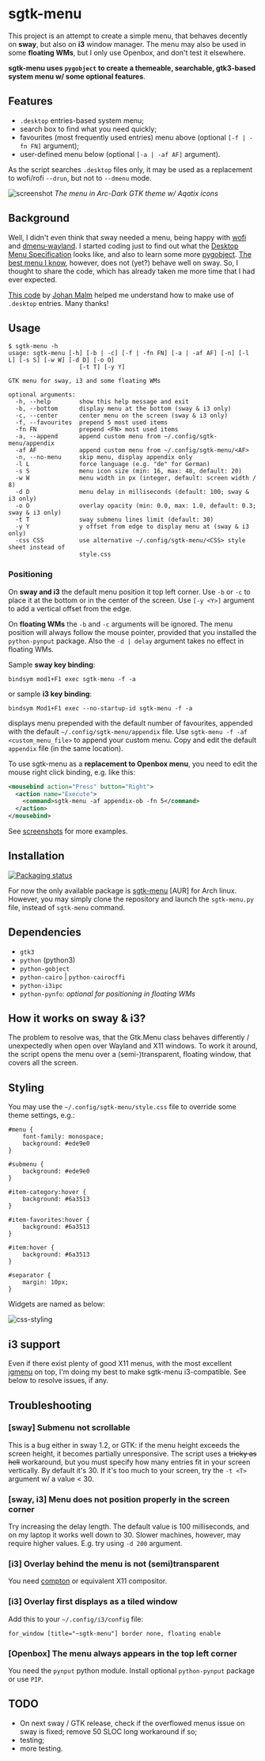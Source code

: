 # sgtk-menu
This project is an attempt to create a simple menu, that behaves decently on **sway**, but also on **i3** window manager. 
The menu may also be used in some **floating WMs**, but I only use Openbox, and don't test it elsewhere.

**sgtk-menu uses `pygobject` to create a themeable, searchable, gtk3-based system menu w/ some optional features**.

## Features

- `.desktop` entries-based system menu;
- search box to find what you need quickly;
- favourites (most frequently used entries) menu above (optional `[-f | -fn FN]` argument);
- user-defined menu below (optional `[-a | -af AF]` argument).

As the script searches `.desktop` files only, it may be used as a replacement to wofi/rofi `--drun`, but not to 
`--dmenu` mode.

![screenshot](http://nwg.pl/Lychee/uploads/big/c396d7eea8fc5c9c931f63b75940fb26.png)
*The menu in Arc-Dark GTK theme w/ Aqatix icons*

## Background

Well, I didn't even think that sway needed a menu, being happy with [wofi](https://hg.sr.ht/~scoopta/wofi) and 
[dmenu-wayland](https://github.com/nyyManni/dmenu-wayland). I started coding just to find out what the 
[Desktop Menu Specification](https://specifications.freedesktop.org/menu-spec/latest) looks like, and also to learn some 
more [pygobject](https://pygobject.readthedocs.io/en/latest). [The best menu I know](https://github.com/johanmalm/jgmenu), 
however, does not (yet?) behave well on sway. So, I thought to share the code, which has already taken me more time 
that I had ever expected.

[This code](https://github.com/johanmalm/jgmenu/blob/master/contrib/pmenu/jgmenu-pmenu.py) by 
[Johan Malm](https://github.com/johanmalm) helped me understand how to make use of `.desktop` entries. Many thanks!

## Usage

```text
$ sgtk-menu -h
usage: sgtk-menu [-h] [-b | -c] [-f | -fn FN] [-a | -af AF] [-n] [-l L] [-s S] [-w W] [-d D] [-o O]
                    [-t T] [-y Y]

GTK menu for sway, i3 and some floating WMs

optional arguments:
  -h, --help        show this help message and exit
  -b, --bottom      display menu at the bottom (sway & i3 only)
  -c, --center      center menu on the screen (sway & i3 only)
  -f, --favourites  prepend 5 most used items
  -fn FN            prepend <FN> most used items
  -a, --append      append custom menu from ~/.config/sgtk-menu/appendix
  -af AF            append custom menu from ~/.config/sgtk-menu/<AF>
  -n, --no-menu     skip menu, display appendix only
  -l L              force language (e.g. "de" for German)
  -s S              menu icon size (min: 16, max: 48, default: 20)
  -w W              menu width in px (integer, default: screen width / 8)
  -d D              menu delay in milliseconds (default: 100; sway & i3 only)
  -o O              overlay opacity (min: 0.0, max: 1.0, default: 0.3; sway & i3 only)
  -t T              sway submenu lines limit (default: 30)
  -y Y              y offset from edge to display menu at (sway & i3 only)
  -css CSS          use alternative ~/.config/sgtk-menu/<CSS> style sheet instead of
                    style.css
```

### Positioning

On **sway and i3** the default menu position it top left corner. Use `-b` or `-c` to place it at the bottom or in the 
center of the screen. Use `[-y <Y>]` argument to add a vertical offset from the edge.

On **floating WMs** the `-b` and `-c` arguments will be ignored. The menu position will always follow the mouse pointer,
provided that you installed the `python-pynput` package. Also the `-d | delay` argument takes no effect in floating WMs.

Sample **sway key binding**:

`bindsym mod1+F1 exec sgtk-menu -f -a`

or sample **i3 key binding**:

`bindsym Mod1+F1 exec --no-startup-id sgtk-menu -f -a`

displays menu prepended with the default number of favourites, appended with the default `~/.config/sgtk-menu/appendix`
file. Use `sgtk-menu -f -af <custom_menu_file>` to append your custom menu. Copy and edit the default `appendix` file 
(in the same location).

To use sgtk-menu as a **replacement to Openbox menu**, you need to edit the mouse right click binding, e.g. like this:

```xml
<mousebind action="Press" button="Right">
  <action name="Execute">
    <command>sgtk-menu -af appendix-ob -fn 5</command>
  </action>
</mousebind>
```

See [screenshots](https://github.com/nwg-piotr/sgtk-menu/tree/master/screenshots) for more examples.

## Installation

[![Packaging status](https://repology.org/badge/vertical-allrepos/sgtk-menu.svg)](https://repology.org/project/sgtk-menu/versions)

For now the only available package is [sgtk-menu](https://aur.archlinux.org/packages/sgtk-menu) [AUR] for Arch linux.
However, you may simply clone the repository and launch the `sgtk-menu.py` file, instead of `sgtk-menu` command.

## Dependencies

- `gtk3`
- `python` (python3)
- `python-gobject`
- `python-cairo` | `python-cairocffi `
- `python-i3ipc`
- `python-pynfo`: *optional for positioning in floating WMs*

## How it works on sway & i3?

The problem to resolve was, that the Gtk.Menu class behaves differently / unexpectedly when open over Wayland and X11 windows. 
To work it around, the script opens the menu over a (semi-)transparent, floating window, that covers all the screen.

## Styling

You may use the `~/.config/sgtk-menu/style.css` file to override some theme settings, e.g.:

```text
#menu {
    font-family: monospace;
    background: #ede9e0
}

#submenu {
    background: #ede9e0
}

#item-category:hover {
    background: #6a3513
}

#item-favorites:hover {
    background: #6a3513
}

#item:hover {
    background: #6a3513
}

#separator {
    margin: 10px;
}
```

Widgets are named as below:

![css-styling](http://nwg.pl/Lychee/uploads/big/3e2faa61abc70c89e277b7a54aa8e392.png)

## i3 support

Even if there exist plenty of good X11 menus, with the most excellent [jgmenu](https://github.com/johanmalm/jgmenu) 
on top, I'm doing my best to make sgtk-menu i3-compatible. See below to resolve issues, if any. 

## Troubleshooting

### [sway] Submenu not scrollable

This is a bug either in sway 1.2, or GTK: if the menu height exceeds the screen height, it becomes partially unresponsive.
The script uses a ~~tricky as hell~~ workaround, but you must specify how many entries fit in your screen vertically.
By default it's 30. If it's too much to your screen, try the `-t <T>` argument w/ a value < 30.

### [sway, i3] Menu does not position properly in the screen corner

Try increasing the delay length. The default value is 100 milliseconds, and on my laptop it works well down to 30. 
Slower machines, however, may require higher values. E.g. try using `-d 200` argument.

### [i3] Overlay behind the menu is not (semi)transparent

You need [compton](https://github.com/chjj/compton) or equivalent X11 compositor.

### [i3] Overlay first displays as a tiled window

Add this to your `~/.config/i3/config` file:

```text
for_window [title="~sgtk-menu"] border none, floating enable
```

### [Openbox] The menu always appears in the top left corner

You need the `pynput` python module. Install optional `python-pynput` package or use `PIP`.

## TODO
- On next sway / GTK release, check if the overflowed menus issue on sway is fixed; remove 50 SLOC long workaround if so;
- testing;
- more testing.
